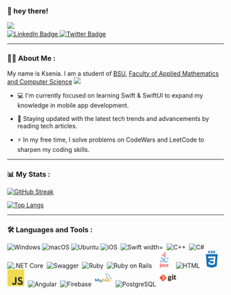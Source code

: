 ### :wave: hey there! 

<div id="header">
  <img src="https://media.giphy.com/media/v1.Y2lkPTc5MGI3NjExY2Y4aG9rM2dnY3JtejgycHlydHJuNGlmbXZuZ3ppcnVuMjYyZmhyeiZlcD12MV9pbnRlcm5hbF9naWZfYnlfaWQmY3Q9cw/j0HjChGV0J44KrrlGv/giphy.gif" width="100"/>

  <div id="badges">
  <a href="your-linkedin-URL">
    <img src="https://img.shields.io/badge/LinkedIn-blue?style=for-the-badge&logo=linkedin&logoColor=white" alt="LinkedIn Badge"/>
  </a>
  <a href="your-twitter-URL">
    <img src="https://img.shields.io/badge/Twitter-blue?style=for-the-badge&logo=twitter&logoColor=white" alt="Twitter Badge"/>
  </a>
</div>

</div>

---

### :woman_technologist: About Me :

My name is Ksenia. I am a student of  <a href="bsu-link">BSU</a>,  <a href="https://fpmi.bsu.by/en/main.aspx">Faculty of Applied Mathematics and Computer Science</a> <img src="https://media.giphy.com/media/WUlplcMpOCEmTGBtBW/giphy.gif" width="30">
- 💻 I'm currently focused on learning Swift & SwiftUI to expand my knowledge in mobile app development. 
- 📖 Staying updated with the latest tech trends and advancements by reading tech articles. 

- :zap: In my free time, I solve problems on CodeWars and LeetCode to sharpen my coding skills. 

---

###  📊 My Stats :

[![GitHub Streak](http://github-readme-streak-stats.herokuapp.com?user=chxenia)](https://git.io/streak-stats) 

<!-- ![Anurag's GitHub stats](https://github-readme-stats.vercel.app/api?username=xenia155&show_icons=true) -->

[![Top Langs](https://github-readme-stats.vercel.app/api/top-langs/?username=chxenia&layout=compact)](https://github.com/anuraghazra/github-readme-stats)


---

### :hammer_and_wrench: Languages and Tools :

<div>
  <img src="https://user-images.githubusercontent.com/25181517/186884150-05e9ff6d-340e-4802-9533-2c3f02363ee3.png" title="Windows" alt="Windows" width="40" height="40"/>
  <img src="https://user-images.githubusercontent.com/25181517/186884152-ae609cca-8cf1-4175-8d60-1ce1fa078ca2.png" title="macOS" alt="macOS" width="40" height="40"/>
  <img src="https://user-images.githubusercontent.com/25181517/186884153-99edc188-e4aa-4c84-91b0-e2df260ebc33.png" title="Ubuntu" alt="Ubuntu" width="40" height="40"/>
  <img src="https://user-images.githubusercontent.com/25181517/121406611-a8246b80-c95e-11eb-9b11-b771486377f6.png" title="iOS" alt="iOS" width="40" height="40"/>&nbsp;
  <img src="https://user-images.githubusercontent.com/25181517/121406389-6267a300-c95e-11eb-8d67-f1e22afe8aea.png" title="Swift" alt="Swift width="40" height="40"/>&nbsp;
  <img src="https://user-images.githubusercontent.com/25181517/192106073-90fffafe-3562-4ff9-a37e-c77a2da0ff58.png" title="C++" alt="C++" width="40" height="40"/>&nbsp;
  <img src="https://user-images.githubusercontent.com/25181517/121405384-444d7300-c95d-11eb-959f-913020d3bf90.png" title="C#" alt="C#" width="40" height="40"/>&nbsp;
  <img src="https://user-images.githubusercontent.com/25181517/121405754-b4f48f80-c95d-11eb-8893-fc325bde617f.png" title=".NET Core" alt=".NET Core" width="40" height="40"/>&nbsp;
  <img src="https://user-images.githubusercontent.com/25181517/186711335-a3729606-5a78-4496-9a36-06efcc74f800.png" title="Swagger" alt="Swagger" width="40" height="40"/>&nbsp;
  <img src="https://user-images.githubusercontent.com/25181517/192603745-7d34df9e-7756-4756-a539-6a61badf7a80.png" title="Ruby" alt="Ruby" width="40" height="40"/>&nbsp;
  <img src="https://user-images.githubusercontent.com/25181517/192603748-3ac17112-3653-4257-80da-a57334b11411.png" title="Ruby on Rails" alt="Ruby on Rails" width="40" height="40"/>&nbsp;
  <img src="https://github.com/devicons/devicon/blob/master/icons/java/java-original-wordmark.svg" title="Java" alt="Java" width="40" height="40"/>&nbsp;
  <img src="https://user-images.githubusercontent.com/25181517/192158954-f88b5814-d510-4564-b285-dff7d6400dad.png" title="HTML5" alt="HTML" width="40" height="40"/>&nbsp;
  <img src="https://github.com/devicons/devicon/blob/master/icons/css3/css3-plain-wordmark.svg"  title="CSS3" alt="CSS" width="40" height="40"/>&nbsp;
  <img src="https://github.com/devicons/devicon/blob/master/icons/javascript/javascript-original.svg" title="JavaScript" alt="JavaScript" width="40" height="40"/>&nbsp;
  <img src="https://user-images.githubusercontent.com/25181517/183890595-779a7e64-3f43-4634-bad2-eceef4e80268.png" title="Angular" alt="Angular" width="40" height="40"/>&nbsp;
  <img src="https://user-images.githubusercontent.com/25181517/189716855-2c69ca7a-5149-4647-936d-780610911353.png" title="Firebase" alt="Firebase" width="40" height="40"/>&nbsp;
  <img src="https://github.com/devicons/devicon/blob/master/icons/mysql/mysql-original-wordmark.svg" title="MySQL"  alt="MySQL" width="40" height="40"/>&nbsp;
  <img src="https://user-images.githubusercontent.com/25181517/117208740-bfb78400-adf5-11eb-97bb-09072b6bedfc.png" title="PostgreSQL"  alt="PostgreSQL" width="40" height="40"/>&nbsp;
  <img src="https://github.com/devicons/devicon/blob/master/icons/git/git-original-wordmark.svg" title="Git" **alt="Git" width="40" height="40"/>
  

</div>
